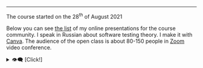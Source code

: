 ---
The course started on the 28<sup>th</sup> of August 2021

Below you can see [the list](https://github.com/v-las/pdf-presentations/blob/main/README.md) of my online presentations for the course community. I speak in Russian about software testing theory. I make it with [Canva](https://www.canva.com/). The audience of the open class is about 80-150 people in [Zoom](https://zoom.us/) video conference.

<details>
	<summary>👁️‍🗨️ [Click!]</summary>

